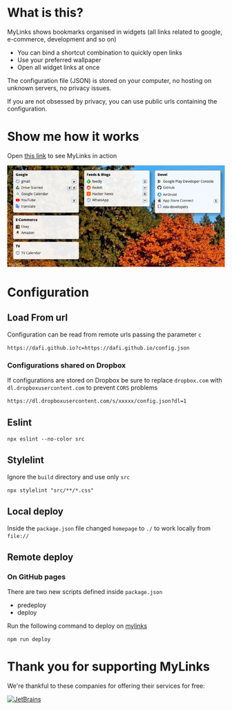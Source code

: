 # What is this?

MyLinks shows bookmarks organised in widgets (all links related to google, e-commerce, development and so on)

- You can bind a shortcut combination to quickly open links
- Use your preferred wallpaper
- Open all widget links at once

The configuration file (JSON) is stored on your computer, no hosting on unknown servers, no privacy issues.

If you are not obsessed by privacy, you can use public urls containing the configuration.

# Show me how it works

Open [this link](https://dafi.github.io/mylinks/?c=https://gist.githubusercontent.com/dafi/8442bdbe932c22426bb4a383077a6802/raw/55b4d880d2015a96ec87424af48626d075a257a4/mylinks.json) to see MyLinks in action

![](doc/mylinks.png)

# Configuration

## Load From url

Configuration can be read from remote urls passing the parameter `c`

    https://dafi.github.io?c=https://dafi.github.io/config.json

### Configurations shared on Dropbox

If configurations are stored on Dropbox be sure to replace `dropbox.com` with `dl.dropboxusercontent.com` to prevent `CORS` problems

    https://dl.dropboxusercontent.com/s/xxxxx/config.json?dl=1

## Eslint

    npx eslint --no-color src

## Stylelint

Ignore the `build` directory and use only `src`

    npx stylelint "src/**/*.css"

## Local deploy

Inside the `package.json` file changed `homepage` to `./` to work locally from `file://`

## Remote deploy

### On GitHub pages

There are two new scripts defined inside `package.json`

- predeploy
- deploy

Run the following command to deploy on [mylinks](https://dafi.github.io/mylinks/)

	npm run deploy


# Thank you for supporting MyLinks

We're thankful to these companies for offering their services for free:

<p><a href="https://jb.gg/OpenSourceSupport"><img src="https://images.opencollective.com/jetbrains/eb04ddc/logo.png" alt="JetBrains" height="64"></a>
